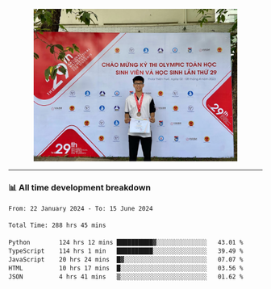 <p align="center"><img src="asset/header.jpg" width="80%"/></p>

---
<!-- 
<details>
  <summary>📃 My Resume</summary>

### Education

- 📖 **Information Technology**\
📆 10/2021 - present\
📍 **Thang Long University** - Hoang Mai, Hanoi, Vietnam -->

<!-- ### Experience
- 👨‍💻 **Full Stack Web Intern**\
📆 09/2022 - 12/2023\
📍 **TECH 5S** -  Luu Huu Phuong, Phuong My Dinh I, Nam Tu Liem, Hanoi.


- 👨‍💻 **Full Stack Web Fresher**\
📆 1/2022 - 05/2023\
📍 **TECH 5S** -  Luu Huu Phuong, Phuong My Dinh I, Nam Tu Liem, Hanoi.

- 👨‍💻 **Frontend Web Fresher**\
📆 11/2023 - present\
📍 **White Neuron** -  Mau Luong, Ha Dong, Hanoi, Vietnam
</details> -->

### 📊 All time development breakdown

<!--START_SECTION:waka-->

```txt
From: 22 January 2024 - To: 15 June 2024

Total Time: 288 hrs 45 mins

Python        124 hrs 12 mins ██████████▓░░░░░░░░░░░░░░   43.01 %
TypeScript    114 hrs 1 min   ██████████░░░░░░░░░░░░░░░   39.49 %
JavaScript    20 hrs 24 mins  █▓░░░░░░░░░░░░░░░░░░░░░░░   07.07 %
HTML          10 hrs 17 mins  █░░░░░░░░░░░░░░░░░░░░░░░░   03.56 %
JSON          4 hrs 41 mins   ▒░░░░░░░░░░░░░░░░░░░░░░░░   01.62 %
```

<!--END_SECTION:waka-->
